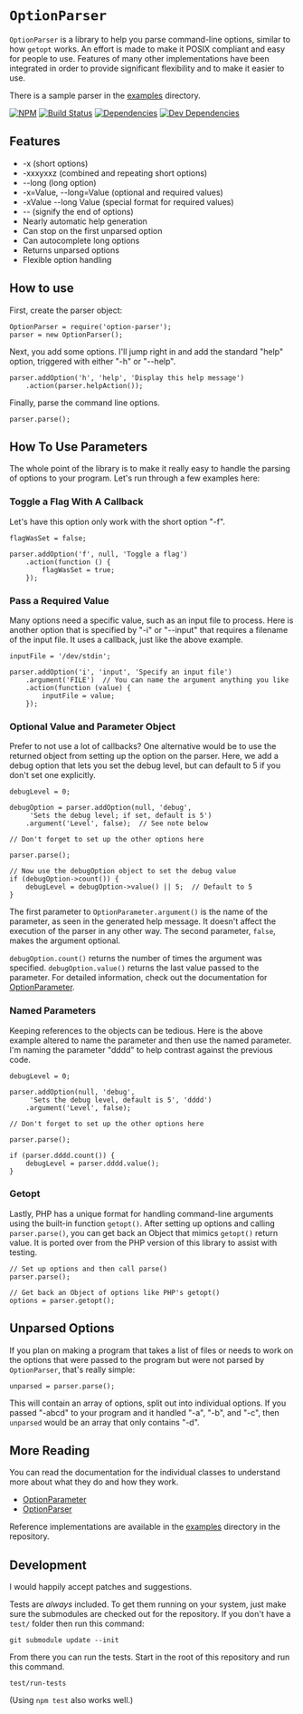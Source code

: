 `OptionParser`
==============

`OptionParser` is a library to help you parse command-line options, similar to how `getopt` works.  An effort is made to make it POSIX compliant and easy for people to use.  Features of many other implementations have been integrated in order to provide significant flexibility and to make it easier to use.

There is a sample parser in the [examples] directory.

[![NPM][npm-image]][NPM]
[![Build Status][travis-image]][Travis CI]
[![Dependencies][dependencies-image]][Dependencies]
[![Dev Dependencies][devdependencies-image]][Dev Dependencies]


Features
--------

* -x (short options)
* -xxxyxxz (combined and repeating short options)
* --long (long option)
* -x=Value, --long=Value (optional and required values)
* -xValue --long Value (special format for required values)
* -- (signify the end of options)
* Nearly automatic help generation
* Can stop on the first unparsed option
* Can autocomplete long options
* Returns unparsed options
* Flexible option handling


How to use
----------

First, create the parser object:

    OptionParser = require('option-parser');
    parser = new OptionParser();

Next, you add some options.  I'll jump right in and add the standard "help"
option, triggered with either "-h" or "--help".

    parser.addOption('h', 'help', 'Display this help message')
        .action(parser.helpAction());

Finally, parse the command line options.

    parser.parse();


How To Use Parameters
---------------------

The whole point of the library is to make it really easy to handle the parsing
of options to your program.  Let's run through a few examples here:


### Toggle a Flag With A Callback

Let's have this option only work with the short option "-f".

    flagWasSet = false;

    parser.addOption('f', null, 'Toggle a flag')
        .action(function () {
            flagWasSet = true;
        });


### Pass a Required Value

Many options need a specific value, such as an input file to process.  Here is another option that is specified by "-i" or "--input" that requires a filename of the input file.  It uses a callback, just like the above example.

    inputFile = '/dev/stdin';

    parser.addOption('i', 'input', 'Specify an input file')
        .argument('FILE')  // You can name the argument anything you like
        .action(function (value) {
            inputFile = value;
        });


### Optional Value and Parameter Object

Prefer to not use a lot of callbacks?  One alternative would be to use the returned object from setting up the option on the parser.  Here, we add a debug option that lets you set the debug level, but can default to 5 if you don't set one explicitly.

    debugLevel = 0;

    debugOption = parser.addOption(null, 'debug',
         'Sets the debug level; if set, default is 5')
        .argument('Level', false);  // See note below

    // Don't forget to set up the other options here

    parser.parse();
    
    // Now use the debugOption object to set the debug value
    if (debugOption->count()) {
        debugLevel = debugOption->value() || 5;  // Default to 5
    }

The first parameter to `OptionParameter.argument()` is the name of the parameter, as seen in the generated help message.  It doesn't affect the execution of the parser in any other way.  The second parameter, `false`, makes the argument optional.

`debugOption.count()` returns the number of times the argument was specified.  `debugOption.value()` returns the last value passed to the parameter.  For detailed information, check out the documentation for [OptionParameter].


### Named Parameters

Keeping references to the objects can be tedious.  Here is the above example
altered to name the parameter and then use the named parameter.  I'm naming the
parameter "dddd" to help contrast against the previous code.

    debugLevel = 0;

    parser.addOption(null, 'debug',
         'Sets the debug level, default is 5', 'dddd')
        .argument('Level', false);

    // Don't forget to set up the other options here

    parser.parse();
    
    if (parser.dddd.count()) {
        debugLevel = parser.dddd.value();
    }


### Getopt

Lastly, PHP has a unique format for handling command-line arguments using
the built-in function `getopt()`.  After setting up options and calling
`parser.parse()`, you can get back an Object that mimics `getopt()` return
value.  It is ported over from the PHP version of this library to assist with testing.

    // Set up options and then call parse()
    parser.parse();

    // Get back an Object of options like PHP's getopt()
    options = parser.getopt();


Unparsed Options
----------------

If you plan on making a program that takes a list of files or needs to work on the options that were passed to the program but were not parsed by `OptionParser`, that's really simple:

    unparsed = parser.parse();

This will contain an array of options, split out into individual options.  If you passed "-abcd" to your program and it handled "-a", "-b", and "-c", then `unparsed` would be an array that only contains "-d".


More Reading
------------

You can read the documentation for the individual classes to understand more about what they do and how they work.

* [OptionParameter]
* [OptionParser]

Reference implementations are available in the [examples] directory in the repository.


Development
-----------

I would happily accept patches and suggestions.

Tests are *always* included.  To get them running on your system, just make sure the submodules are checked out for the repository.  If you don't have a `test/` folder then run this command:

    git submodule update --init

From there you can run the tests.  Start in the root of this repository and run this command.

    test/run-tests

(Using `npm test` also works well.)


[Dependencies]: https://david-dm.org/tests-always-included/option-parser-js
[dependencies-image]: https://david-dm.org/tests-always-included/option-parser-js.png
[Dev Dependencies]: https://david-dm.org/tests-always-included/option-parser-js#info=devDependencies
[devdependencies-image]: https://david-dm.org/tests-always-included/option-parser-js/dev-status.png
[examples]: examples/
[NPM]: https://npmjs.org/package/option-parser
[npm-image]: https://nodei.co/npm/option-parser.png?downloads=true&stars=true
[OptionParameter]: option-parameter.md
[OptionParser]: option-parser.md
[Travis CI]: http://travis-ci.org/tests-always-included/option-parser-js
[travis-image]: https://secure.travis-ci.org/tests-always-included/option-parser-js.png
